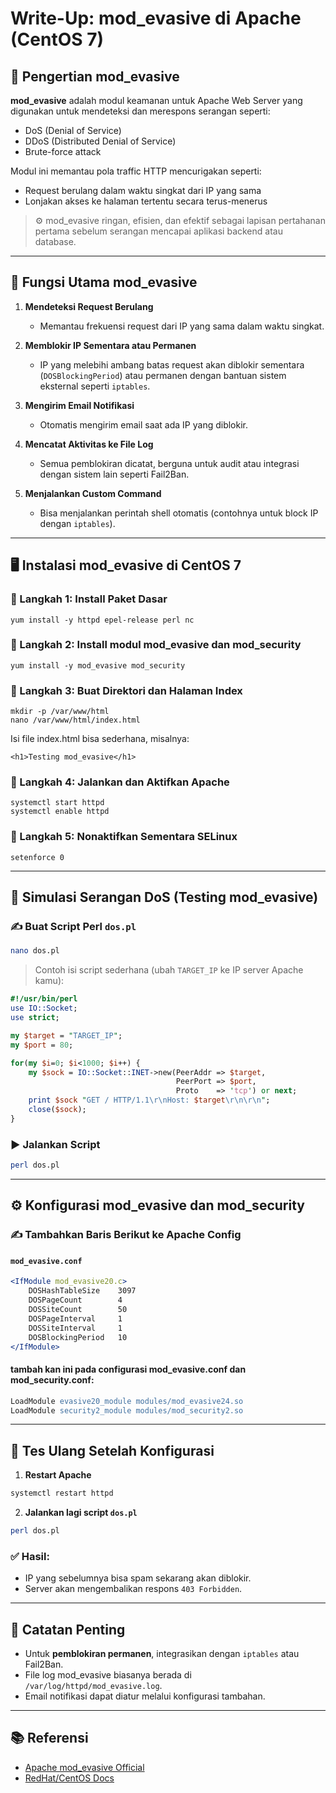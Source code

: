 
# Write-Up: mod_evasive di Apache (CentOS 7)

## 📌 Pengertian mod_evasive

**mod_evasive** adalah modul keamanan untuk Apache Web Server yang digunakan untuk mendeteksi dan merespons serangan seperti:

- DoS (Denial of Service)
- DDoS (Distributed Denial of Service)
- Brute-force attack

Modul ini memantau pola traffic HTTP mencurigakan seperti:
- Request berulang dalam waktu singkat dari IP yang sama
- Lonjakan akses ke halaman tertentu secara terus-menerus

> ⚙️ mod_evasive ringan, efisien, dan efektif sebagai lapisan pertahanan pertama sebelum serangan mencapai aplikasi backend atau database.

---

## 🎯 Fungsi Utama mod_evasive

1. **Mendeteksi Request Berulang**
   - Memantau frekuensi request dari IP yang sama dalam waktu singkat.

2. **Memblokir IP Sementara atau Permanen**
   - IP yang melebihi ambang batas request akan diblokir sementara (`DOSBlockingPeriod`) atau permanen dengan bantuan sistem eksternal seperti `iptables`.

3. **Mengirim Email Notifikasi**
   - Otomatis mengirim email saat ada IP yang diblokir.

4. **Mencatat Aktivitas ke File Log**
   - Semua pemblokiran dicatat, berguna untuk audit atau integrasi dengan sistem lain seperti Fail2Ban.

5. **Menjalankan Custom Command**
   - Bisa menjalankan perintah shell otomatis (contohnya untuk block IP dengan `iptables`).

---

## 🖥️ Instalasi mod_evasive di CentOS 7

### 🔧 Langkah 1: Install Paket Dasar

```
yum install -y httpd epel-release perl nc
```


### 🔧 Langkah 2: Install modul mod_evasive dan mod_security

```
yum install -y mod_evasive mod_security
```

### 🔧 Langkah 3: Buat Direktori dan Halaman Index
```
mkdir -p /var/www/html
nano /var/www/html/index.html
```
Isi file index.html bisa sederhana, misalnya:
```
<h1>Testing mod_evasive</h1>
```
### 🔧 Langkah 4: Jalankan dan Aktifkan Apache
```
systemctl start httpd
systemctl enable httpd
```

### 🔧 Langkah 5: Nonaktifkan Sementara SELinux
```
setenforce 0
```

---

## 🔨 Simulasi Serangan DoS (Testing mod\_evasive)

### ✍️ Buat Script Perl `dos.pl`

```bash
nano dos.pl
```

> Contoh isi script sederhana (ubah `TARGET_IP` ke IP server Apache kamu):

```perl
#!/usr/bin/perl
use IO::Socket;
use strict;

my $target = "TARGET_IP";
my $port = 80;

for(my $i=0; $i<1000; $i++) {
    my $sock = IO::Socket::INET->new(PeerAddr => $target,
                                     PeerPort => $port,
                                     Proto    => 'tcp') or next;
    print $sock "GET / HTTP/1.1\r\nHost: $target\r\n\r\n";
    close($sock);
}
```

### ▶️ Jalankan Script

```bash
perl dos.pl
```

---

## ⚙️ Konfigurasi mod\_evasive dan mod\_security

### ✍️ Tambahkan Baris Berikut ke Apache Config

#### `mod_evasive.conf`

```apache
<IfModule mod_evasive20.c>
    DOSHashTableSize    3097
    DOSPageCount        4
    DOSSiteCount        50
    DOSPageInterval     1
    DOSSiteInterval     1
    DOSBlockingPeriod   10
</IfModule>
```

#### tambah kan ini pada configurasi mod_evasive.conf dan mod_security.conf:

```apache
LoadModule evasive20_module modules/mod_evasive24.so
LoadModule security2_module modules/mod_security2.so
```

---

## 🔁 Tes Ulang Setelah Konfigurasi

1. **Restart Apache**

```bash
systemctl restart httpd
```

2. **Jalankan lagi script `dos.pl`**

```bash
perl dos.pl
```

### ✅ Hasil:

* IP yang sebelumnya bisa spam sekarang akan diblokir.
* Server akan mengembalikan respons `403 Forbidden`.

---

## 🧠 Catatan Penting

* Untuk **pemblokiran permanen**, integrasikan dengan `iptables` atau Fail2Ban.
* File log mod\_evasive biasanya berada di `/var/log/httpd/mod_evasive.log`.
* Email notifikasi dapat diatur melalui konfigurasi tambahan.

---

## 📚 Referensi

* [Apache mod\_evasive Official](https://github.com/jzdziarski/mod_evasive)
* [RedHat/CentOS Docs](https://access.redhat.com/)


